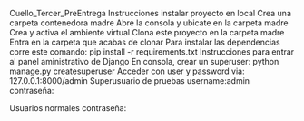 Cuello_Tercer_PreEntrega
Instrucciones instalar proyecto en local
Crea una carpeta contenedora madre
Abre la consola y ubicate en la carpeta madre
Crea y activa el ambiente virtual
Clona este proyecto en la carpeta madre
Entra en la carpeta que acabas de clonar
Para instalar las dependencias corre este comando:
pip install -r requirements.txt
Instrucciones para entrar al panel aministrativo de Django
En consola, crear un superuser:
python manage.py createsuperuser
Acceder con user y password via:
127.0.0.1:8000/admin
Superusuario de pruebas
username:admin contraseña:

Usuarios normales
contraseña: 
